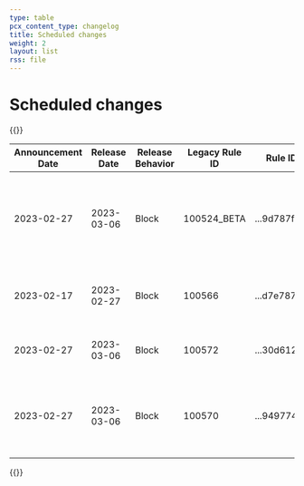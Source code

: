 ```yaml
---
type: table
pcx_content_type: changelog
title: Scheduled changes
weight: 2
layout: list
rss: file
---
```


# Scheduled changes

{{<table-wrap>}}
<table style="width: 100%">
  <thead>
    <tr>
      <th>Announcement Date</th>
      <th>Release Date</th>
      <th>Release Behavior</th>
      <th>Legacy Rule ID</th>
      <th>Rule ID</th>
      <th>Description</th>
      <th>Comments</th>
    </tr>
  </thead>
  <tbody>
    <tr>
      <td>2023-02-27</td>
      <td>2023-03-06</td>
      <td>Block</td>
      <td>100524_BETA</td>
      <td>...9d787fc2</td>
      <td>Java - Remote Code Execution - Beta</td>
      <td>This detectin will replace 100524 on Legacy waf and ...f2cc4e84 on new waf</td>
    </tr>
    <tr>
      <td>2023-02-17</td>
      <td>2023-02-27</td>
      <td>Block</td>
      <td>100566</td>
      <td>...d7e78753</td>
      <td>Ruby on Rails - Remote Code Execution</td>
      <td>N/A</td>
    </tr>
    <tr>
      <td>2023-02-27</td>
      <td>2023-03-06</td>
      <td>Block</td>
      <td>100572</td>
      <td>...30d612c4</td>
      <td>Java - Remote Code Execution</td>
      <td>N/A</td>
    <tr>
      <td>2023-02-27</td>
      <td>2023-03-06</td>
      <td>Block</td>
      <td>100570</td>
      <td>...9497744a</td>
      <td>FortiNAC - Remote Code Execution - CVE:CVE-2022-39952</td>
      <td>N/A</td>
    </tr>
  </tbody>
</table>
{{</table-wrap>}}

